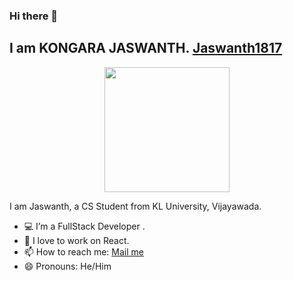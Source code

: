 ### Hi there 👋
<h2> I am KONGARA JASWANTH. <a href="https://github.com/Jaswanth1817"> Jaswanth1817 </a> </h2> 
<div align="center"> 
 <img src="giphy2.gif" height = "200px"/> 
</div>

I am Jaswanth, a CS Student from KL University, Vijayawada.
- 💻 I’m a FullStack Developer . 
- 👯 I love to work on React. <br />
- 📫 How to reach me:  [Mail me](mailto:kongarajaswanth4@gmail.com) 
- 😄 Pronouns: He/Him  <br />

